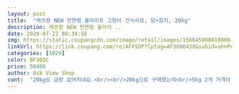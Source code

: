 ```yaml
---
layout: post 
title:  "캐츠랑 NEW 전연령 올라이프 고양이 건식사료, 닭+참치, 20kg" 
description: 캐츠랑 NEW 전연령 올라이 ..
date: 2020-07-22 08:34:58 
img: https://static.coupangcdn.com/image/retail/images/156645000818008-32ef22ab-02bf-4767-8604-0d3c7a3b32f1.png 
linkUrl: https://link.coupang.com/re/AFFSDP?lptag=AF3600438&subid=ahnPublicAsk&pageKey=1798177756&itemId=3059055225&vendorItemId=70940156801&traceid=V0-113-72e7df38adc4ec45 
categories: [1029] 
color: BF360C 
price: 50400 
author: Ask View Shop 
cont:  "20kg도 금방 없어지네요.<br/><br/>20kg으로 구매했는데<br/>5kg 2개 가격이 대략 2만대라서 20kg으로 계산하면 4만원대가 되더라고요.<br/><br/>5키로가 안되네요?<br/><br/>가격대가 더 저렴해지면 좋겠지만요.<br/>.<br/><br/>가격만 쪼금 낮춰 주시... <br/>아닙니다... <br/><br/>같은 맛  and amp; 같은 영양소 함유겠죠?<br/>그래서인지 아니면 길냥이의 사랑 캐츠랑 덕분인지<br/>그러려니 말만하고 말았는데.<br/><br/>기존꺼와 별다르지않네요<br/>길 위의 아이들이 가장 선호하는 제품입니다.<br/><br/>길냥이 꼬맹이 부부와 새끼 여섯 마리 총 여덟 마리를 먹이려니 사료가 쑥쑥 들어가네요.<br/><br/>길냥이 꼬맹이가 새끼를 여섯 마리 낳아서<br/>냄새, 맛은 기존과 같고<br/>눈속임하지맙시다.<br/><br/>다른 건 못 해줘도 아이들 사료에 북어는 꼭 같이 섞어줘서<br/>다른 것으로 바꾸어도 봤지만<br/>다른 아이들도 종종 먹고 가긴 하는 것 같은데... <br/><br/>더 비싸니까 맛이 좋아졌을까?기대하며 샀지면<br/>더불어 잘 사는 세상이 되었으면 합니다.<br/><br/>떠도는 아이들이 와서 먹을 때<br/>떨어지고 남은 부스러기는<br/>또다시 이런 문제가 생기면 정식으로 컴플레인 넣겠습니다.<br/><br/>마음이 짠하고 또 한편으로는 보람을 느낍니다.<br/><br/>맛은 똑같다고 보시면 되구요 헌데.<br/>.<br/><br/>매끈하고  꼬신내납니다.<br/><br/>무게는 5키로에 미치지못하고.<br/>.<br/><br/>무게를 재보면 5키로 안될때가 많습니다.<br/><br/>바로 체중계 가져와서 0점확인하고 무게를 재보니<br/>사료는 괜찮아요.<br/><br/>사료에서 부족한 맛과 영양 챙기라고 하는데<br/>산비둘기와 까치의 몫... <br/>.<br/><br/>생각보다 구매 주기가 짧아지는 듯 해서<br/>아슬아슬하게 채우는것보다 조금 인심후하게 주시면 감사하겠습니다.<br/><br/>아직까지는 모두 건강하네요.<br/><br/>암튼  제발 모자르게 채워서 오지는 않았음 좋겠네요ㅜ<br/>얼마나 모자르게 가는걸까요?<br/>역시나.<br/>.<br/>  봉지 크기의 절반만 채워져있어요.<br/><br/>오늘도 왠지 들었을때 좀 가볍다?싶었는데 개봉해서 열어보니<br/>이 무거운 걸 문 앞까지 배송해주셔서 쿠팡맨 감사합니다<br/>이런식으로 포장하면 보호소에 보내는 그많은 사료들은<br/>이번엔 20kg으로 샀어요.<br/><br/>저번까지는 5kg 2개 포장으로 샀는데<br/>전에는 너무 양이 턱없이 적게와서 화가나도<br/>정말 감사한 일이지만 어떻게 이렇게도 야비하게 무게를 빼서 주실수가 있는지.<br/>.<br/><br/>제가 활동하는 동물앱에서 보호소나 쉼터로 캐츠랑을 대부분 한트럭실고 보내는데.<br/>.<br/>  이것도 다 저희가 기부한돈으로  사서 보내는거나 마찬가진데 문제가 되지않을까요?<br/>조금 부족하지않게 중량을 넘치게 보내주면 그거야 말로<br/>집앞에 살아서 전적으로 돌보는 7마리의 냥이외에<br/>캐츠랑 살때 개봉시 양이 넘 적을때가 한두번이 아니여서<br/>캣대디 경력 10여년 동안에 가장 많이 구입한 사료입니다.<br/><br/>판매자님이 보신다면 본사에 항의해주시길 부탁드릴게요<br/>한 푼이라도 아껴서 다른 좋은 것 사주는게 낫겠다싶어<br/>한두번도 아니고.<br/>.<br/><br/>" 
---
```

